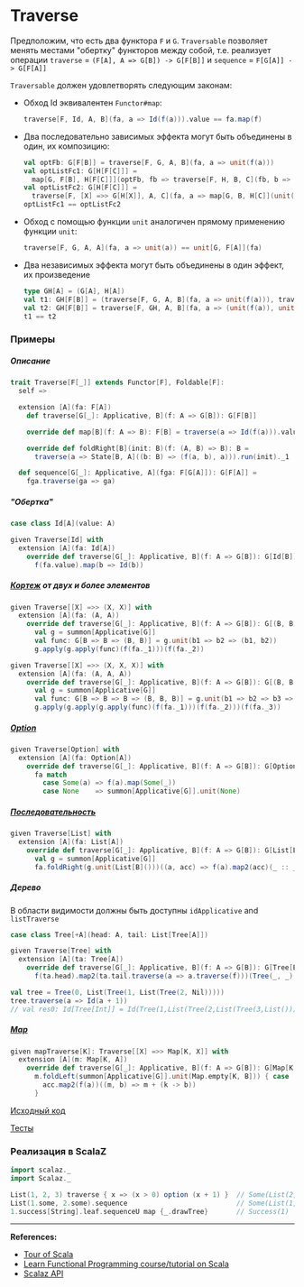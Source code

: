 # Traverse

Предположим, что есть два функтора `F` и `G`.
`Traversable` позволяет менять местами "обертку" функторов между собой, 
т.е. реализует операции `traverse` = `(F[A], A => G[B]) -> G[F[B]]` и `sequence` = `F[G[A]] -> G[F[A]]`

`Traversable` должен удовлетворять следующим законам:

- Обход Id эквивалентен `Functor#map`:
  ```scala
  traverse[F, Id, A, B](fa, a => Id(f(a))).value == fa.map(f)
  ```
- Два последовательно зависимых эффекта могут быть объединены в один, их композицию:
  ```scala
  val optFb: G[F[B]] = traverse[F, G, A, B](fa, a => unit(f(a)))
  val optListFc1: G[H[F[C]]] =
    map[G, F[B], H[F[C]]](optFb, fb => traverse[F, H, B, C](fb, b => unit(g(b))))
  val optListFc2: G[H[F[C]]] =
    traverse[F, [X] =>> G[H[X]], A, C](fa, a => map[G, B, H[C]](unit(f(a)), b => unit(g(b))))
  optListFc1 == optListFc2
  ```
- Обход с помощью функции `unit` аналогичен прямому применению функции `unit`:
  ```scala
  traverse[F, G, A, A](fa, a => unit(a)) == unit[G, F[A]](fa)
  ```
- Два независимых эффекта могут быть объединены в один эффект, их произведение
  ```scala
  type GH[A] = (G[A], H[A])
  val t1: GH[F[B]] = (traverse[F, G, A, B](fa, a => unit(f(a))), traverse[F, H, A, B](fa, a => unit(f(a))))
  val t2: GH[F[B]] = traverse[F, GH, A, B](fa, a => (unit(f(a)), unit(f(a))))
  t1 == t2
  ```


### Примеры

##### Описание 

```scala
trait Traverse[F[_]] extends Functor[F], Foldable[F]:
  self =>

  extension [A](fa: F[A])
    def traverse[G[_]: Applicative, B](f: A => G[B]): G[F[B]]

    override def map[B](f: A => B): F[B] = traverse(a => Id(f(a))).value

    override def foldRight[B](init: B)(f: (A, B) => B): B =
      traverse(a => State[B, A]((b: B) => (f(a, b), a))).run(init)._1

  def sequence[G[_]: Applicative, A](fga: F[G[A]]): G[F[A]] =
    fga.traverse(ga => ga)
```

##### "Обертка"

```scala
case class Id[A](value: A)

given Traverse[Id] with
  extension [A](fa: Id[A])
    override def traverse[G[_]: Applicative, B](f: A => G[B]): G[Id[B]] =
      f(fa.value).map(b => Id(b))
```

##### [Кортеж](../../scala/collections/tuple) от двух и более элементов

```scala
given Traverse[[X] =>> (X, X)] with
  extension [A](fa: (A, A))
    override def traverse[G[_]: Applicative, B](f: A => G[B]): G[(B, B)] =
      val g = summon[Applicative[G]]
      val func: G[B => B => (B, B)] = g.unit(b1 => b2 => (b1, b2))
      g.apply(g.apply(func)(f(fa._1)))(f(fa._2))

given Traverse[[X] =>> (X, X, X)] with
  extension [A](fa: (A, A, A))
    override def traverse[G[_]: Applicative, B](f: A => G[B]): G[(B, B, B)] =
      val g = summon[Applicative[G]]
      val func: G[B => B => B => (B, B, B)] = g.unit(b1 => b2 => b3 => (b1, b2, b3))
      g.apply(g.apply(g.apply(func)(f(fa._1)))(f(fa._2)))(f(fa._3))
```

##### [Option](../../scala/fp/functional-error-handling)

```scala
given Traverse[Option] with
  extension [A](fa: Option[A])
    override def traverse[G[_]: Applicative, B](f: A => G[B]): G[Option[B]] =
      fa match
        case Some(a) => f(a).map(Some(_))
        case None    => summon[Applicative[G]].unit(None)
```

##### [Последовательность](../../scala/collections)

```scala
given Traverse[List] with
  extension [A](fa: List[A])
    override def traverse[G[_]: Applicative, B](f: A => G[B]): G[List[B]] =
      val g = summon[Applicative[G]]
      fa.foldRight(g.unit(List[B]()))((a, acc) => f(a).map2(acc)(_ :: _))
```

##### Дерево

В области видимости должны быть доступны `idApplicative` and `listTraverse`

```scala
case class Tree[+A](head: A, tail: List[Tree[A]])

given Traverse[Tree] with
  extension [A](ta: Tree[A])
    override def traverse[G[_]: Applicative, B](f: A => G[B]): G[Tree[B]] =
      f(ta.head).map2(ta.tail.traverse(a => a.traverse(f)))(Tree(_, _))

val tree = Tree(0, List(Tree(1, List(Tree(2, Nil)))))
tree.traverse(a => Id(a + 1))
// val res0: Id[Tree[Int]] = Id(Tree(1,List(Tree(2,List(Tree(3,List()))))))
```

##### [Map](../../scala/collections/maps)

```scala
given mapTraverse[K]: Traverse[[X] =>> Map[K, X]] with
  extension [A](m: Map[K, A])
    override def traverse[G[_]: Applicative, B](f: A => G[B]): G[Map[K, B]] =
      m.foldLeft(summon[Applicative[G]].unit(Map.empty[K, B])) { case (acc, (k, a)) =>
        acc.map2(f(a))((m, b) => m + (k -> b))
      }
```

[Исходный код](https://gitflic.ru/project/artemkorsakov/scalabook/blob?file=examples%2Fsrc%2Fmain%2Fscala%2Ftypeclass%2Fmonad%2FTraverse.scala&plain=1)

[Тесты](https://gitflic.ru/project/artemkorsakov/scalabook/blob?file=examples%2Fsrc%2Ftest%2Fscala%2Ftypeclass%2Fmonad%2FTraverseSuite.scala)


### Реализация в ScalaZ

```scala
import scalaz._
import Scalaz._

List(1, 2, 3) traverse { x => (x > 0) option (x + 1) }  // Some(List(2, 3, 4))
List(1.some, 2.some).sequence                           // Some(List(1, 2))
1.success[String].leaf.sequenceU map {_.drawTree}       // Success(1)
```


---

**References:**
- [Tour of Scala](https://tourofscala.com/scala/traversable)
- [Learn Functional Programming course/tutorial on Scala](https://github.com/dehun/learn-fp)
- [Scalaz API](https://javadoc.io/doc/org.scalaz/scalaz-core_3/7.3.6/scalaz/Traverse.html)
